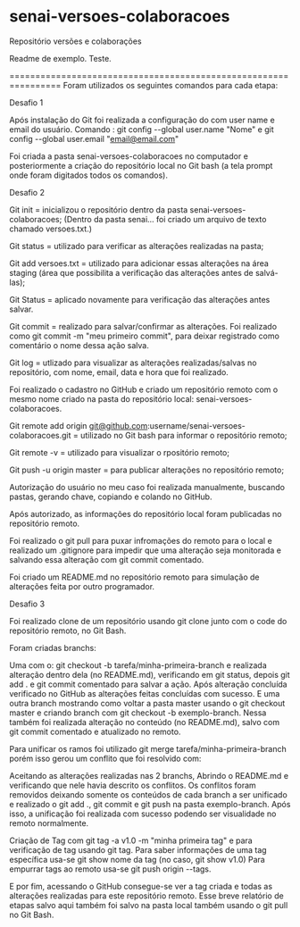 # senai-versoes-colaboracoes
Repositório versões e colaborações

Readme de exemplo. Teste.

================================================================
Foram utilizados os seguintes comandos para cada etapa:

Desafio 1

Após instalação do Git foi realizada a configuração do com user name e email do usuário. 
Comando : git config --global user.name "Nome" e git config --global user.email "email@email.com"

Foi criada a pasta senai-versoes-colaboracoes no computador e posteriormente a criação do repositório local no Git bash (a tela prompt onde foram digitados todos os comandos).

Desafio 2

Git init = inicializou o repositório dentro da pasta senai-versoes-colaboracoes;
(Dentro da pasta senai... foi criado um arquivo de texto chamado versoes.txt.)

Git status = utilizado para verificar as alterações realizadas na pasta;

Git add versoes.txt = utilizado para adicionar essas alterações na área staging (área que possibilita a verificação das alterações antes de salvá-las);

Git Status = aplicado novamente para verificação das alterações antes salvar.

Git commit = realizado para salvar/confirmar as alterações. Foi realizado como git commit -m "meu primeiro commit", para deixar registrado como comentário o nome dessa ação salva.

Git log = utlizado para visualizar as alterações realizadas/salvas no repositório, com nome, email, data e hora que foi realizado.

Foi realizado o cadastro no GitHub e criado um repositório remoto com o mesmo nome criado na pasta do repositório local: senai-versoes-colaboracoes.

Git remote add origin git@github.com:username/senai-versoes-colaboracoes.git = utilizado no Git bash para informar o repositório remoto;

Git remote -v = utilizado para visualizar o rpositório remoto;

Git push -u origin master = para publicar alterações no repositório remoto;

Autorização do usuário no meu caso foi realizada manualmente, buscando pastas, gerando chave, copiando e colando no GitHub.

Após autorizado, as informações do repositório local foram publicadas no repositório remoto.

Foi realizado o git pull para puxar infromações do remoto para o local e realizado um .gitignore para impedir que uma alteração seja monitorada e salvando essa alteração com git commit comentado.

Foi criado um README.md no repositório remoto para simulação de alterações feita por outro programador.

Desafio 3

Foi realizado clone de um repositório usando git clone junto com o code do repositório remoto, no Git Bash.

Foram criadas branchs: 

Uma com o: git checkout -b tarefa/minha-primeira-branch e realizada alteração dentro dela (no README.md), verificando em git status, depois git add . e git commit comentado para salvar a ação. Após alteração concluída verificado no GitHub as alterações feitas concluídas com sucesso.
E uma outra branch mostrando como voltar a pasta master usando o git checkout master e criando branch com git checkout -b exemplo-branch. Nessa também foi realizada alteração no conteúdo (no README.md), salvo com git commit comentado e atualizado no remoto.

Para unificar os ramos foi utilizado git merge tarefa/minha-primeira-branch porém isso gerou um conflito que foi resolvido com:

Aceitando as alterações realizadas nas 2 branchs, Abrindo o README.md e verificando que nele havia descrito os conflitos. Os conflitos foram removidos deixando somente os conteúdos de cada branch a ser unificado e realizado o git add ., git commit e git push na pasta exemplo-branch. Após isso, a unificação foi realizada com sucesso podendo ser visualidade no remoto normalmente.

Criação de Tag com git tag -a v1.0 -m "minha primeira tag" e para verificação de tag usando git tag. Para saber informações de uma tag específica usa-se git show nome da tag (no caso, git show v1.0)
Para empurrar tags ao remoto usa-se git push origin --tags.

E por fim, acessando o GitHub consegue-se ver a tag criada e todas as alterações realizadas para este repositório remoto.
Esse breve relatório de etapas salvo aqui também foi salvo na pasta local também usando o git pull no Git Bash.
